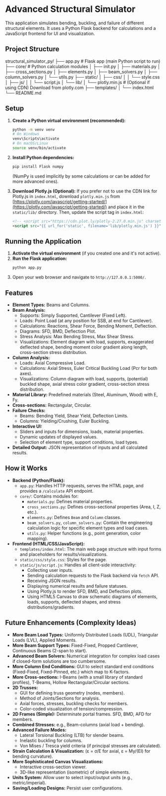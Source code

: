 # Advanced Structural Simulator

This application simulates bending, buckling, and failure of different structural elements.
It uses a Python Flask backend for calculations and a JavaScript frontend for UI and visualization.

## Project Structure

structural_simulator_py/
├── app.py # Flask app (main Python script to run)
├── core/ # Python calculation modules
│ ├── init.py
│ ├── materials.py
│ ├── cross_sections.py
│ ├── elements.py
│ ├── beam_solvers.py
│ ├── column_solvers.py
│ └── utils.py
├── static/
│ ├── css/
│ │ └── style.css
│ ├── js/
│ │ └── script.js
│ └── lib/
│ └── plotly.min.js # (Optional if using CDN) Download from plotly.com
├── templates/
│ └── index.html
└── README.md



## Setup

1.  **Create a Python virtual environment (recommended):**
    ```bash
    python -m venv venv
    # On Windows
    venv\Scripts\activate
    # On macOS/Linux
    source venv/bin/activate
    ```

2.  **Install Python dependencies:**
    ```bash
    pip install Flask numpy
    ```
    (NumPy is used implicitly by some calculations or can be added for more advanced ones).

3.  **Download Plotly.js (Optional):**
    If you prefer not to use the CDN link for Plotly.js in `index.html`, download `plotly.min.js` from [https://plotly.com/javascript/getting-started/](https://plotly.com/javascript/getting-started/) and place it in the `static/lib/` directory. Then, update the script tag in `index.html`:
    ```html
    <!-- <script src="https://cdn.plot.ly/plotly-2.27.0.min.js" charset="utf-8"></script> -->
    <script src="{{ url_for('static', filename='lib/plotly.min.js') }}"></script>
    ```

## Running the Application

1.  **Activate the virtual environment** (if you created one and it's not active).
2.  **Run the Flask application:**
    ```bash
    python app.py
    ```
3.  Open your web browser and navigate to `http://127.0.0.1:5000/`.

## Features

*   **Element Types:** Beams and Columns.
*   **Beam Analysis:**
    *   Supports: Simply Supported, Cantilever (Fixed Left).
    *   Loads: Point Load (at any position for SSB, at end for Cantilever).
    *   Calculations: Reactions, Shear Force, Bending Moment, Deflection.
    *   Diagrams: SFD, BMD, Deflection Plot.
    *   Stress Analysis: Max Bending Stress, Max Shear Stress.
    *   Visualizations: Element diagram with load, supports, exaggerated deflected shape, bending moment color gradient along length, cross-section stress distribution.
*   **Column Analysis:**
    *   Loads: Axial Compressive Load.
    *   Calculations: Axial Stress, Euler Critical Buckling Load (Pcr for both axes).
    *   Visualizations: Column diagram with load, supports, (potential) buckled shape, axial stress color gradient, cross-section stress distribution.
*   **Material Library:** Predefined materials (Steel, Aluminum, Wood) with E, Fy.
*   **Cross-sections:** Rectangular, Circular.
*   **Failure Checks:**
    *   Beams: Bending Yield, Shear Yield, Deflection Limits.
    *   Columns: Yielding/Crushing, Euler Buckling.
*   **Interactive UI:**
    *   Sliders and inputs for dimensions, loads, material properties.
    *   Dynamic updates of displayed values.
    *   Selection of element type, support conditions, load types.
*   **Detailed Output:** JSON representation of inputs and all calculated results.

## How it Works

*   **Backend (Python/Flask):**
    *   `app.py`: Handles HTTP requests, serves the HTML page, and provides a `/calculate` API endpoint.
    *   `core/`: Contains modules for:
        *   `materials.py`: Defines material properties.
        *   `cross_sections.py`: Defines cross-sectional properties (Area, I, Z, etc.).
        *   `elements.py`: Defines `Beam` and `Column` classes.
        *   `beam_solvers.py`, `column_solvers.py`: Contain the engineering calculation logic for specific element types and load cases.
        *   `utils.py`: Helper functions (e.g., point generation, color mapping).
*   **Frontend (HTML/CSS/JavaScript):**
    *   `templates/index.html`: The main web page structure with input forms and placeholders for results/visualizations.
    *   `static/css/style.css`: Styles for the page.
    *   `static/js/script.js`: Handles all client-side interactivity:
        *   Collecting user inputs.
        *   Sending calculation requests to the Flask backend via `fetch` API.
        *   Receiving JSON results.
        *   Displaying numerical results and failure statuses.
        *   Using Plotly.js to render SFD, BMD, and Deflection plots.
        *   Using HTML5 Canvas to draw schematic diagrams of elements, loads, supports, deflected shapes, and stress distributions/gradients.

## Future Enhancements (Complexity Ideas)

*   **More Beam Load Types:** Uniformly Distributed Loads (UDL), Triangular Loads (LVL), Applied Moments.
*   **More Beam Support Types:** Fixed-Fixed, Propped Cantilever, Continuous Beams (2-span to start).
*   **Advanced Beam Solvers:** Numerical integration for complex load cases if closed-form solutions are too cumbersome.
*   **More Column End Conditions:** GUI to select standard end conditions (Fixed-Fixed, Fixed-Pinned, etc.) which map to K-factors.
*   **More Cross-sections:** I-Beams (with a small library of standard profiles), T-Beams, Hollow Rectangular/Circular sections.
*   **2D Trusses:**
    *   GUI for defining truss geometry (nodes, members).
    *   Method of Joints/Sections for analysis.
    *   Axial forces, stresses, buckling checks for members.
    *   Color-coded visualization of tension/compression.
*   **2D Frames (Simple):** Determinate portal frames. SFD, BMD, AFD for members.
*   **Combined Stresses:** e.g., Beam-columns (axial load + bending).
*   **Advanced Failure Modes:**
    *   Lateral Torsional Buckling (LTB) for slender beams.
    *   Inelastic buckling for columns.
    *   Von Mises / Tresca yield criteria (if principal stresses are calculated).
*   **Strain Calculation & Visualization:** (ε = σ/E for axial, ε = My/(EI) for bending curvature).
*   **More Sophisticated Canvas Visualizations:**
    *   Interactive cross-section viewer.
    *   3D-like representation (isometric) of simple elements.
*   **Units System:** Allow user to select input/output units (e.g., metric/imperial).
*   **Saving/Loading Designs:** Persist user configurations.